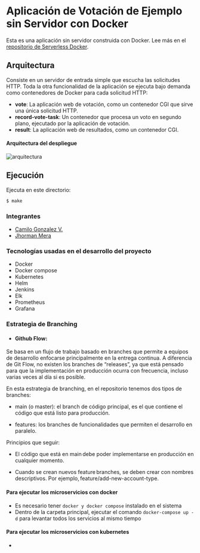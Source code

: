 # Aplicación de Votación de Ejemplo sin Servidor con Docker
Esta es una aplicación sin servidor construida con Docker. Lee más en el [repositorio de Serverless Docker](https://github.com/bfirsh/serverless-docker).

## Arquitectura

Consiste en un servidor de entrada simple que escucha las solicitudes HTTP. Toda la otra funcionalidad de la aplicación se ejecuta bajo demanda como contenedores de Docker para cada solicitud HTTP:

- **vote**: La aplicación web de votación, como un contenedor CGI que sirve una única solicitud HTTP.
- **record-vote-task**: Un contenedor que procesa un voto en segundo plano, ejecutado por la aplicación de votación.
- **result**: La aplicación web de resultados, como un contenedor CGI.

#### Arquitectura del despliegue
![arquitectura](/resources/img/arq_image.png)

## Ejecución

Ejecuta en este directorio:

```bash
$ make
```

### Integrantes

* [Camilo Gonzalez V.](https://github.com/camilogonzalez7424)
* [Jhorman Mera](https://github.com/JhormanMera)

### Tecnologías usadas en el desarrollo del proyecto
* Docker
* Docker compose
* Kubernetes
* Helm
* Jenkins
* Elk
* Prometheus
* Grafana

### Estrategia de Branching

* #### Github Flow: 
Se basa en un flujo de trabajo basado en branches que permite a equipos de desarrollo enfocarse principalmente en la entrega continua. A diferencia de Git Flow, no existen los branches de “releases”, ya que está pensado para que la implementación en producción ocurra con frecuencia, incluso varias veces al día si es posible. 

En esta estrategia de branching, en el repositorio tenemos dos tipos de branches: 

* main (o master): el branch de código principal, es el que contiene el código que está listo para producción. 

* features: los branches de funcionalidades que permiten el desarrollo en paralelo. 

Principios que seguir: 

* El código que está en main debe poder implementarse en producción en cualquier momento. 

* Cuando se crean nuevos feature branches, se deben crear con nombres descriptivos. Por ejemplo, feature/add-new-account-type. 

#### Para ejecutar los microservicios con docker

* Es necesario tener ````docker y docker compose```` instalado en el sistema
* Dentro de la carpeta principal, ejecutar el comando ````docker-compose up -d```` para levantar todos los servicios al mismo tiempo 

#### Para ejecutar los microservicios con kubernetes

*  






